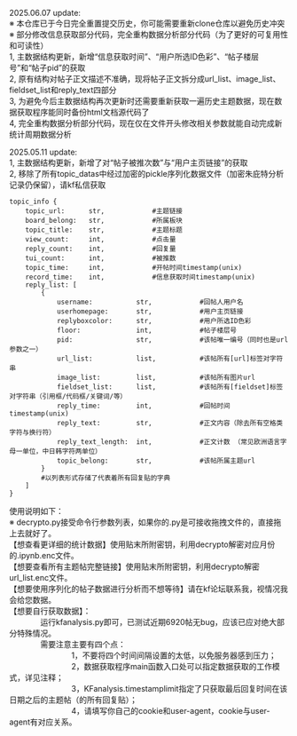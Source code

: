 2025.06.07 update:  
※ 本仓库已于今日完全重置提交历史，你可能需要重新clone仓库以避免历史冲突  
※ 部分修改信息获取部分代码，完全重构数据分析部分代码（为了更好的可复用性和可读性）  
1, 主数据结构更新，新增“信息获取时间”、“用户所选ID色彩”、“帖子楼层号”和“帖子pid”的获取  
2, 原有结构对帖子正文描述不准确，现将帖子正文拆分成url_list、image_list、fieldset_list和reply_text四部分  
3, 为避免今后主数据结构再次更新时还需要重新获取一遍历史主题数据，现在数据获取程序能同时备份html文档源代码了  
4, 完全重构数据分析部分代码，现在仅在文件开头修改相关参数就能自动完成新统计周期数据分析

2025.05.11 update:  
1, 主数据结构更新，新增了对“帖子被推次数”与“用户主页链接”的获取  
2, 移除了所有topic_datas中经过加密的pickle序列化数据文件（加密朱庇特分析记录仍保留），请kf私信获取  
```
topic_info {
    topic_url:      str,            #主题链接
    board_belong:   str,            #所属板块
    topic_title:    str,            #主题标题
    view_count:     int,            #点击量
    reply_count:    int,            #回复量
    tui_count:      int,            #被推数
    topic_time:     int,            #开帖时间timestamp(unix)
    record_time:    int,            #信息获取时间timestamp(unix)
    reply_list: [
        {
            username:           str,            #回帖人用户名
            userhomepage:       str,            #用户主页链接
            replyboxcolor:      str,            #用户所选ID色彩
            floor:              int,            #帖子楼层号
            pid:                str,            #该帖唯一编号（同时也是url参数之一）
            url_list:           list,           #该帖所有[url]标签对字符串
            image_list:         list,           #该帖所有图片url
            fieldset_list:      list,           #该帖所有[fieldset]标签对字符串（引用框/代码框/关键词/等）
            reply_time:         int,            #回帖时间timestamp(unix)
            reply_text:         str,            #正文内容（除去所有空格类字符与换行符）
            reply_text_length:  int,            #正文计数 （常见欧洲语言字母一单位，中日韩字符两单位）
            topic_belong:       str,            #该帖所属主题url
        }
        #以列表形式存储了代表着所有回复贴的字典
    ]
}
```

使用说明如下：  
※ decrypto.py接受命令行参数列表，如果你的.py是可接收拖拽文件的，直接拖上去就好了。  
【想查看更详细的统计数据】使用贴末所附密钥，利用decrypto解密对应月份的.ipynb.enc文件。  
【想要查看所有主题帖完整链接】使用贴末所附密钥，利用decrypto解密url_list.enc文件。  
【想要使用序列化的帖子数据进行分析而不想等待】请在kf论坛联系我，视情况我会给您数据。  
【想要自行获取数据】：  
　　　　运行kfanalysis.py即可，已测试近期6920帖无bug，应该已应对绝大部分特殊情况。  
　　　　需要注意主要有四个点：  
　　　　　　　　1，不要将四个时间间隔设置的太低，以免服务器感到压力；  
　　　　　　　　2，数据获取程序main函数入口处可以指定数据获取的工作模式，详见注释；  
　　　　　　　　3，KFanalysis.timestamplimit指定了只获取最后回复时间在该日期之后的主题帖（的所有回复贴）；  
　　　　　　　　4，请填写你自己的cookie和user-agent，cookie与user-agent有对应关系。
